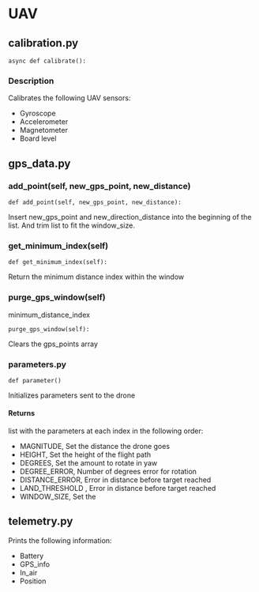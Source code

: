 # UAV

## calibration.py

``` {python}
async def calibrate():
```

### Description

Calibrates the following UAV sensors:

- Gyroscope
- Accelerometer
- Magnetometer
- Board level

## gps_data.py

### add_point(self, new_gps_point, new_distance)

``` {python}
def add_point(self, new_gps_point, new_distance):
```

Insert new_gps_point and new_direction_distance
into the beginning of the list. And trim list to
fit the window_size.

### get_minimum_index(self)

``` {python}
def get_minimum_index(self):
```

Return the minimum distance index within the window

### purge_gps_window(self)

minimum_distance_index

``` {python}
purge_gps_window(self):
```

Clears the gps_points array

### parameters.py

``` {python}
def parameter()
```

Initializes parameters sent to the drone

#### Returns

list with the parameters at each index in the following order:

- MAGNITUDE, Set the distance the drone goes
- HEIGHT, Set the height of the flight path
- DEGREES, Set the amount to rotate in yaw
- DEGREE_ERROR, Number of degrees error for rotation
- DISTANCE_ERROR, Error in distance before target reached
- LAND_THRESHOLD , Error in distance before target reached
- WINDOW_SIZE, Set the

## telemetry.py

Prints the following information:

- Battery
- GPS_info
- In_air
- Position
